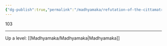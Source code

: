 ```yaml
---
{"dg-publish":true,"permalink":"/madhyamaka/refutation-of-the-cittamatra-system/"}
---
```


103




---
Up a level: [[Madhyamaka/Madhyamaka\|Madhyamaka]]